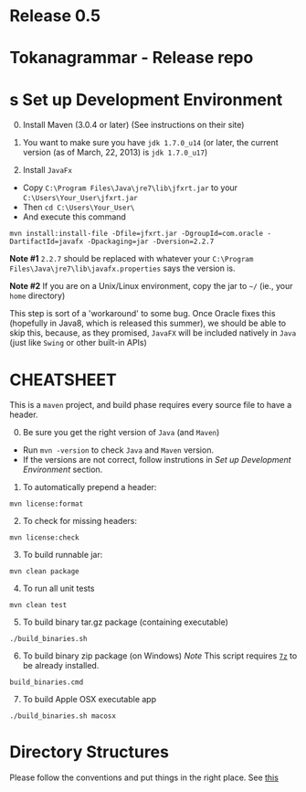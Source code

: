 Release 0.5
=============

Tokanagrammar - Release repo
=============
s
Set up Development Environment
=============

0) Install Maven (3.0.4 or later)
(See instructions on their site)

1) You want to make sure you have `jdk 1.7.0_u14` (or later, the current version (as of March, 22, 2013) is `jdk 1.7.0_u17`)

2) Install `JavaFx`

- Copy `C:\Program Files\Java\jre7\lib\jfxrt.jar` to your `C:\Users\Your_User\jfxrt.jar`
- Then `cd C:\Users\Your_User\`
- And execute this command 

`mvn install:install-file -Dfile=jfxrt.jar -DgroupId=com.oracle -DartifactId=javafx -Dpackaging=jar -Dversion=2.2.7`

**Note #1** `2.2.7` should be replaced with whatever your `C:\Program Files\Java\jre7\lib\javafx.properties` says the version is.

**Note #2** If you are on a Unix/Linux environment, copy the jar to `~/` (ie., your `home` directory)

This step is sort of a 'workaround' to some bug. Once Oracle fixes this (hopefully in Java8, which is released this summer), we should be able to skip this, because, as they promised, `JavaFX` will be included natively in `Java` (just like `Swing` or other built-in APIs)

CHEATSHEET
=============

This is a `maven` project, and  build phase requires every source file to have a header.

0) Be sure  you get the right version of `Java` (and `Maven`)

- Run `mvn -version` to check `Java` and `Maven` version.
- If the versions are not correct, follow instrutions in *Set up Development Environment* section.

1) To automatically prepend a header:

`mvn license:format`

2) To check for missing headers:

`mvn license:check`

3) To build runnable jar:

`mvn clean package`

4) To run all unit tests

`mvn clean test`

5) To build binary tar.gz package (containing executable)

`./build_binaries.sh`

6) To build binary zip package (on Windows)
  *Note* This script requires <a href="http://www.7-zip.org">`7z`</a> to be already installed.

`build_binaries.cmd`

7) To build Apple OSX executable app

`./build_binaries.sh macosx`
  
  
  
Directory Structures
====================
Please follow the conventions and put things in the right place.
See <a href="https://github.com/Tokanagrammar/tokanagrammar-dev/blob/master/README.txt">this</a>


